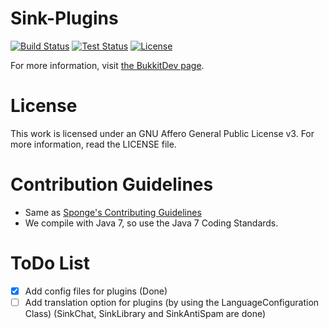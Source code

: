 Sink-Plugins
==============
[![Build Status](https://img.shields.io/jenkins/s/http/ci.static-interface.de/Sink-Plugins.svg?style=flat-square)](http://ci.static-interface.de/job/Sink-Plugins/) [![Test Status](https://img.shields.io/jenkins/t/http/ci.static-interface.de/Sink-Plugins.svg?style=flat-square)](http://ci.static-interface.de/job/Sink-Plugins/) [![License](https://img.shields.io/badge/License-AGPLv3-blue.svg?style=flat-square)](http://ci.static-interface.de/job/Sink-Plugins/)

For more information, visit <a href="http://dev.bukkit.org/bukkit-plugins/sink-plugins">the BukkitDev page</a>.

License
==============
This work is licensed under an GNU Affero General Public License v3. For more information, read the LICENSE file.


Contribution Guidelines
==============
* Same as <a href="https://github.com/SpongePowered/Sponge/blob/master/CONTRIBUTING.md">Sponge's Contributing Guidelines</a>
* We compile with Java 7, so use the Java 7 Coding Standards.

ToDo List
==============
- [x] Add config files for plugins (Done)
- [ ] Add translation option for plugins (by using the LanguageConfiguration Class) (SinkChat, SinkLibrary and SinkAntiSpam are done) 
